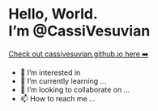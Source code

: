 <h1>Hello, World.<br/>I’m @CassiVesuvian</h1>

[Check out cassivesuvian.github.io here :arrow_right:](https://cassivesuvian.github.io/)

- 👀 I’m interested in
- 🌱 I’m currently learning ...
- 💞️ I’m looking to collaborate on ...
- 📫 How to reach me ...

